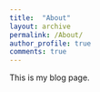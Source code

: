 ```yaml
---
title:  "About"
layout: archive
permalink: /About/
author_profile: true
comments: true
---
```


This is my blog page.